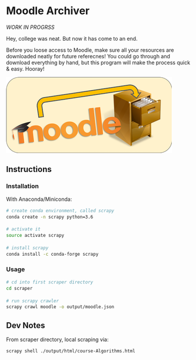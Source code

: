 # Moodle Archiver

*WORK IN PROGRSS*

Hey, college was neat. But now it has come to an end.

Before you loose access to Moodle, make sure all your resources are downloaded neatly for future referecnes! You could go through and download everything by hand, but this program will make the process quick & easy. Hooray!

![moodle](images/logo-small.png)

## Instructions

### Installation

With Anaconda/Miniconda:

```bash
# create conda environment, called scrapy
conda create -n scrapy python=3.6

# activate it
source activate scrapy

# install scrapy
conda install -c conda-forge scrapy
```

### Usage

```bash
# cd into first scraper directory
cd scraper

# run scrapy crawler
scrapy crawl moodle -o output/moodle.json
```

## Dev Notes

From scraper directory, local scraping via:

```bash
scrapy shell ./output/html/course-Algorithms.html
```
